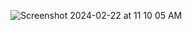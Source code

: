 ![Screenshot 2024-02-22 at 11 10 05 AM](https://github.com/Ann-Clawson/Ann-Clawson/assets/112268033/65c318ff-fdb2-44e8-8eed-bdc538f286f8)
